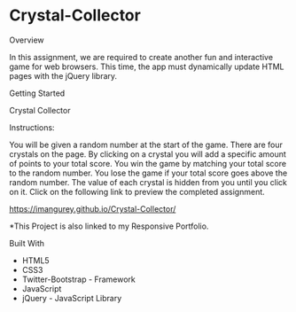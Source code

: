 # Crystal-Collector

Overview

In this assignment, we are required to  create another fun and interactive game for web browsers. This time, the app must dynamically update HTML pages with the jQuery library.


Getting Started

Crystal Collector

Instructions:


You will be given a random number at the start of the game. There are four crystals on the page. By clicking on a crystal you will add a specific amount of points to your total score. You win the game by matching your total score to the random number. You lose the game if your total score goes above the random number. The value of each crystal is hidden from you until you click on it.
Click on the following link to preview the completed assignment.

 https://imangurey.github.io/Crystal-Collector/

*This Project is also linked to my Responsive Portfolio.


Built With
* HTML5
* CSS3
* Twitter-Bootstrap - Framework
* JavaScript
* jQuery - JavaScript Library
